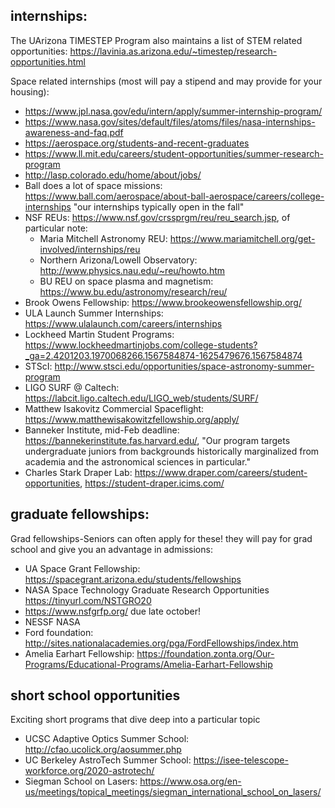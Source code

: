 ## internships:

The UArizona TIMESTEP Program also maintains a list of STEM related opportunities: https://lavinia.as.arizona.edu/~timestep/research-opportunities.html

Space related internships (most will pay a stipend and may provide for your housing):

* https://www.jpl.nasa.gov/edu/intern/apply/summer-internship-program/
* https://www.nasa.gov/sites/default/files/atoms/files/nasa-internships-awareness-and-faq.pdf
* https://aerospace.org/students-and-recent-graduates
* https://www.ll.mit.edu/careers/student-opportunities/summer-research-program
* http://lasp.colorado.edu/home/about/jobs/
* Ball does a lot of space missions: https://www.ball.com/aerospace/about-ball-aerospace/careers/college-internships
"our internships typically open in the fall"
* NSF REUs: https://www.nsf.gov/crssprgm/reu/reu_search.jsp, of particular note:
  * Maria Mitchell Astronomy REU: https://www.mariamitchell.org/get-involved/internships/reu
  * Northern Arizona/Lowell Observatory: http://www.physics.nau.edu/~reu/howto.htm
  * BU REU on space plasma and magnetism: https://www.bu.edu/astronomy/research/reu/
* Brook Owens Fellowship: https://www.brookeowensfellowship.org/
* ULA Launch Summer Internships: https://www.ulalaunch.com/careers/internships
* Lockheed Martin Student Programs:  https://www.lockheedmartinjobs.com/college-students?_ga=2.4201203.1970068266.1567584874-1625479676.1567584874
* STScI: http://www.stsci.edu/opportunities/space-astronomy-summer-program
* LIGO SURF @ Caltech: https://labcit.ligo.caltech.edu/LIGO_web/students/SURF/
* Matthew Isakovitz Commercial Spaceflight: https://www.matthewisakowitzfellowship.org/apply/
* Banneker Institute, mid-Feb deadline: https://bannekerinstitute.fas.harvard.edu/, "Our program targets undergraduate juniors from backgrounds historically marginalized from academia and the astronomical sciences in particular."
* Charles Stark Draper Lab: https://www.draper.com/careers/student-opportunities, https://student-draper.icims.com/


## graduate fellowships:

Grad fellowships-Seniors can often apply for these! they will pay for grad school and give you an advantage in admissions:

* UA Space Grant Fellowship: https://spacegrant.arizona.edu/students/fellowships
* NASA Space Technology Graduate Research Opportunities  https://tinyurl.com/NSTGRO20
* https://www.nsfgrfp.org/ due late october!
* NESSF NASA
* Ford foundation: http://sites.nationalacademies.org/pga/FordFellowships/index.htm
* Amelia Earhart Fellowship: https://foundation.zonta.org/Our-Programs/Educational-Programs/Amelia-Earhart-Fellowship

## short school opportunities

Exciting short programs that dive deep into a particular topic

* UCSC Adaptive Optics Summer School: http://cfao.ucolick.org/aosummer.php
* UC Berkeley AstroTech Summer School: https://isee-telescope-workforce.org/2020-astrotech/
* Siegman School on Lasers: https://www.osa.org/en-us/meetings/topical_meetings/siegman_international_school_on_lasers/

